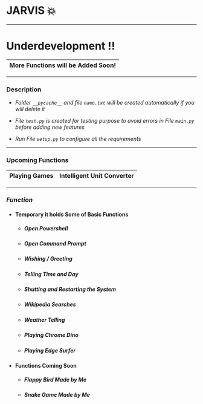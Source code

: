 # JARVIS :boom: 
- - -
# Underdevelopment !!
More Functions will be Added Soon!|
|--|

- - -
### Description 

- *Folder `__pycache__` and file `name.txt` will be created automatically if you will delete it*

- *File `test.py` is created for testing purpose to avoid errors in File `main.py` before adding new features*
- *Run File `setup.py` to configure all the requirements*
- - -
### Upcoming Functions
|Playing Games |Intelligent Unit Converter|
|--|--|
- - -
### *Function*
  - #### Temporary it holds Some of Basic Functions 
     - ##### Open Powershell 
     - ##### Open Command Prompt 
     - ##### Wishing / Greeting
     - ##### Telling Time and Day 
     - ##### Shutting and Restarting the System
     - ##### Wikipedia Searches
     - ##### Weather Telling 
     - ##### Playing Chrome Dino 
     - ##### Playing Edge Surfer

  - #### Functions Coming Soon
    - ##### Flappy Bird Made by Me 
    - ##### Snake Game Made by Me
